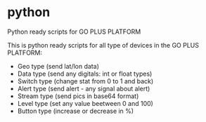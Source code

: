 # python
Python ready scripts for GO PLUS PLATFORM

This is python ready scripts for all type of devices in the GO PLUS PLATFORM:
- Geo type (send lat/lon data)
- Data type (send any digitals: int or float types)
- Switch type (change stat from 0 to 1 and back)
- Alert type (send alert - any signal about alert)
- Stream type (send pics in base64 format)
- Level type (set any value beetween 0 and 100)
- Button type (increase or decrease in %)

